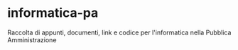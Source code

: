 # informatica-pa
Raccolta di appunti, documenti, link e codice per l'informatica nella Pubblica Amministrazione
